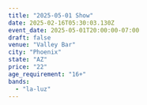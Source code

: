 ```yaml
---
title: "2025-05-01 Show"
date: 2025-02-16T05:30:03.130Z
event_date: 2025-05-01T20:00:00-07:00
draft: false
venue: "Valley Bar"
city: "Phoenix"
state: "AZ"
price: "22"
age_requirement: "16+"
bands:
  - "la-luz"
---
```

